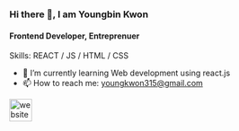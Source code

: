 ### Hi there 👋, I am Youngbin Kwon
#### Frontend Developer, Entreprenuer

Skills: REACT / JS / HTML / CSS

- 🌱 I’m currently learning Web development using react.js 
- 📫 How to reach me: youngkwon315@gmail.com 


[<img src='https://cdn.jsdelivr.net/npm/simple-icons@3.0.1/icons/icloud.svg' alt='website' height='40'>](https://youngbinkwon.tistory.com)  


